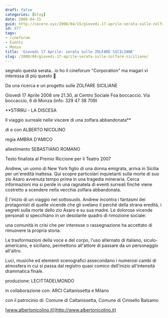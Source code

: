 ```yaml
---
draft: false
categories: [blog]
date: 2008-04-15
guid: http://cecere.xyz/2008/04/15/giovedi-17-aprile-serata-sulle-zolfare-siciliane/
id: 877
tags:
- cineforum
- Events
- Monza
title: 'Giovedi 17 Aprile: serata sulle ZOLFARE SICILIANE'
slug: /2008/04/giovedi-17-aprile-serata-sulle-zolfare-siciliane/
---
```


segnalo questa serata.. io ho il cineforum "Corporation" ma magari vi interessa di più questo 🙂

Da una ricerca e un progetto sulle ZOLFARE SICILIANE
  
Giovedi 17 Aprile 2008 ore 21.30, al Centro Sociale Foa boccaccio. Via boccaccio, 6 di Monza (info: 329 47 38 709)

**STIRRU - LA DISCESA
  
Il viaggio surreale nelle viscere di una zolfara abbandonata**

di e con ALBERTO NICOLINO
  
regia AMBRA D'AMICO
  
allestimento SEBASTIANO ROMANO

Testo finalista al Premio Riccione per il Teatro 2007

Andrew, un uomo di New York figlio di una donna emigrata, arriva in Sicilia per un'eredità inattesa. Qui scopre particolari inquietanti sulla morte di suo zio Asaro avvenuta tempo prima in una tragedia mineraria. Cerca informazioni ma si perde in una ragnatela di eventi surreali finché viene costretto a scendere nella vecchia zolfara abbandonata.
  
È l'inizio di un viaggio nel sottosuolo. Andrew incontra i fantasmi dei protagonisti di quelle vicende che gli svelano il perché della strana eredità, i segreti sulla morte dello zio Asaro e su sua madre. Le dolorose vicende personali si specchiano in un desolante quadro di rimozione sociale:
  
una comunità in crisi che per interesse o rassegnazione ha accettato di rimuovere la propria storia.
  
Le trasformazioni della voce e del corpo, l'uso alternato di italiano, siculo-americano, e siciliano, permettono all'attore di passare da un personaggio all'altro.
  
Luci, musiche ed elementi scenografici assecondano i numerosi cambi di atmosfera in cui si passa dal registro quasi comico dell'inizio all'intensità drammatica finale.

produzione: LECITTADELMONDO
  
in collaborazione con: ARCI Caltanissetta e Milano
  
con il patrocinio di: Comune di Caltanissetta, Comune di Cinisello Balsamo

[www.albertonicolino.it](http://www.albertonicolino.it)